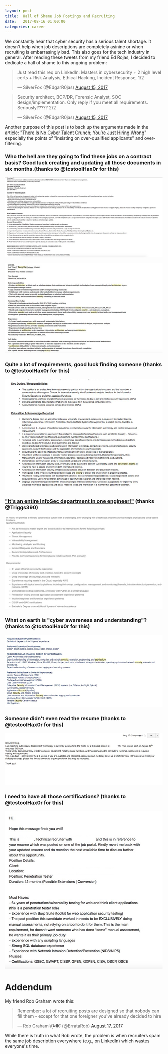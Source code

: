 ```yaml
---
layout: post
title:  Hall of Shame Job Postings and Recruiting
date:   2017-08-16 01:00:00
categories: career
---
```


We constantly hear that cyber security has a serious talent shortage.  It doesn't help when job descriptions are completely asinine or when recruiting is embarrasingly bad.  This also goes for the tech industry in general.  After reading these tweets from my friend Ed Rojas, I decided to dedicate a hall of shame to this ongoing problem:

<blockquote class="twitter-tweet" data-lang="en"><p lang="en" dir="ltr">Just read this req on LinkedIn: Masters in cybersecurity + 2 high level certs + Risk Analysis, Ethical Hacking, Incident Response, 1/2</p>&mdash; SilverFox (@EdgarR0jas) <a href="https://twitter.com/EdgarR0jas/status/897529699290800128">August 15, 2017</a></blockquote>

<blockquote class="twitter-tweet" data-lang="en"><p lang="en" dir="ltr">Security architect, BCP/DR, Forensic Analyst, SOC design/implementation. Only reply if you meet all requirements. Seriously????? 2/2</p>&mdash; SilverFox (@EdgarR0jas) <a href="https://twitter.com/EdgarR0jas/status/897529959656194048">August 15, 2017</a></blockquote>

Another purpose of this post is to back up the arguments made in the article: ["There Is No Cyber Talent Crunch; You’re Just Hiring Wrong"](https://www.tripwire.com/state-of-security/risk-based-security-for-executives/connecting-security-to-the-business/there-is-no-cyber-talent-crunch-youre-just-hiring-wrong/) especially the points of "insisting on over-qualified applicants" and over-filtering.

### Who the hell are they going to find these jobs on a contract basis? Good luck creating and updating all those documents in six months.(thanks to @tcstoolHax0r for this)

![Hall of Shame Job Posting](/images/hos_002.jpg)

![Hall of Shame Job Posting](/images/hos_006.jpg)

### Quite a lot of requirements, good luck finding someone (thanks to @tcstoolHax0r for this)

![Hall of Shame Job Posting](/images/hos_004.jpg)

### ["It's an entire InfoSec department in one engineer!"](https://twitter.com/Triggs390/status/898023922075140096) (thanks @Triggs390)

![Hall of Shame Job Posting](/images/hos_003.jpg)

### What on earth is "cyber awareness and understanding"? (thanks to @tcstoolHax0r for this)

![Hall of Shame Job Posting](/images/hos_005.jpg)

### Someone didn't even read the resume (thanks to @tcstoolHax0r for this)

![Hall of Shame Job Posting](/images/hos_008.jpg)

### I need to have all those certifications? (thanks to @tcstoolHax0r for this)

![Hall of Shame Job Posting](/images/hos_001.jpg)

# Addendum

My friend Rob Graham wrote this:

<blockquote class="twitter-tweet" data-lang="en"><p lang="en" dir="ltr">Remember: a lot of recruiting posts are designed so that nobody can fill them - except for that one foreigner you&#39;ve already decided to hire</p>&mdash; Rob Graham٩(●̮̮̃●̃) (@ErrataRob) <a href="https://twitter.com/ErrataRob/status/898015231309262848">August 17, 2017</a></blockquote>

While there is truth in what Rob wrote, the problem is when recruiters spam the same job description everywhere (e.g., on LinkedIn) which wastes everyone's time.